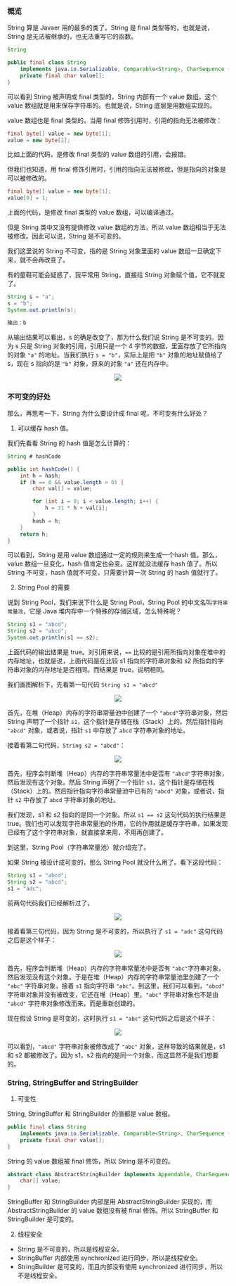 ### 概览 ###

String 算是 Javaer 用的最多的类了。String 是 final 类型等的，也就是说，String 是无法被继承的，也无法重写它的函数。

```java
String

public final class String
    implements java.io.Serializable, Comparable<String>, CharSequence {
    private final char value[];
}
```

可以看到 String 被声明成 final 类型的，String 内部有一个 value 数组，这个 value 数组就是用来保存字符串的。也就是说，String 底层是用数组实现的。

value 数组也是 final 类型的，当用 final 修饰引用时，引用的指向无法被修改：

```java
final byte[] value = new byte[1];
value = new byte[2];
```

比如上面的代码，是修改 final 类型的 value 数组的引用，会报错。

但我们也知道，用 final 修饰引用时，引用的指向无法被修改，但是指向的对象是可以被修改的。

```java
final byte[] value = new byte[1];
value[0] = 1;
```

上面的代码，是修改 final 类型的 value 数组，可以编译通过。

但是 String 类中又没有提供修改 value 数组的方法，所以 value 数组相当于无法被修改。因此可以说，String 是不可变的。

我们这里说的 String 不可变，指的是 String 对象里面的 value 数组一旦确定下来，就不会再改变了。

有的童鞋可能会疑惑了，我平常用 String，直接给 String 对象赋个值，它不就变了。

```java
String s = "a";
s = "b";
System.out.println(s);

输出：b
```

从输出结果可以看出，s 的确是改变了，那为什么我们说 String 是不可变的。因为 s 只是 String 对象的引用，引用只是一个 4 字节的数据，里面存放了它所指向的对象 `"a"` 的地址。当我们执行 `s = "b"`，实际上是把 `"b"` 对象的地址赋值给了 s，现在 s 指向的是 `"b"` 对象，原来的对象 `"a"` 还在内存中。

<p align="center">
  <img src="https://raw.githubusercontent.com/shadowwingz/JavaLife/master/art/StringPool/3.jpg"/>
</p>

### 不可变的好处 ###

那么，再思考一下，String 为什么要设计成 final 呢，不可变有什么好处？

1. 可以缓存 hash 值。

我们先看看 String 的 hash 值是怎么计算的：

```java
String # hashCode

public int hashCode() {
    int h = hash;
    if (h == 0 && value.length > 0) {
        char val[] = value;

        for (int i = 0; i < value.length; i++) {
            h = 31 * h + val[i];
        }
        hash = h;
    }
    return h;
}
```

可以看到，String 是用 value 数组通过一定的规则来生成一个hash 值。那么，value 数组一旦变化，hash 值肯定也会变。这样就没法缓存 hash 值了。所以 String 不可变，hash 值就不可变，只需要计算一次 String 的 hash 值就行了。

2. String Pool 的需要

说到 String Pool，我们来说下什么是 String Pool，String Pool 的中文名叫`字符串常量池`，它是 Java 堆内存中一个特殊的存储区域，怎么特殊呢？

```java
String s1 = "abcd";
String s2 = "abcd";
System.out.println(s1 == s2);
```

上面代码的输出结果是 true。对引用来说，`==` 比较的是引用所指向对象在堆中的内存地址，也就是说，上面代码是在比较 s1 指向的字符串对象和 s2 所指向的字符串对象的内存地址是否相同。而结果是 true，说明相同。

我们画图解析下，先看第一句代码 `String s1 = "abcd"`

<p align="center">
  <img src="https://raw.githubusercontent.com/shadowwingz/JavaLife/master/art/StringPool/1.jpg"/>
</p>

首先，在堆（Heap）内存的字符串常量池中创建了一个 `"abcd"`字符串对象，然后 String 声明了一个指针 `s1`，这个指针是存储在栈（Stack）上的。然后指针指向 `"abcd"` 对象，或者说，指针 `s1` 中存放了 `abcd` 字符串对象的地址。

接着看第二句代码，`String s2 = "abcd"`：

<p align="center">
  <img src="https://raw.githubusercontent.com/shadowwingz/JavaLife/master/art/StringPool/2.jpg"/>
</p>

首先，程序会判断堆（Heap）内存的字符串常量池中是否有 `"abcd"`字符串对象，然后发现有这个对象。然后 String 声明了一个指针 `s1`，这个指针是存储在栈（Stack）上的。然后指针指向字符串常量池中已有的 `"abcd"` 对象，或者说，指针 `s2` 中存放了 `abcd` 字符串对象的地址。

我们发现，s1 和 s2 指向的是同一个对象。所以 `s1 == s2` 这句代码的执行结果是 true。我们也可以发现字符串常量池的作用，它的作用就是缓存字符串，如果发现已经有了这个字符串对象，就直接拿来用，不用再创建了。

到这里，String Pool（字符串常量池）就介绍完了。

如果 String 被设计成可变的，那么 String Pool 就没什么用了。看下这段代码：

```java
String s1 = "abcd";
String s2 = "abcd";
s1 = "adc";
```

前两句代码我们已经解析过了，

<p align="center">
  <img src="https://raw.githubusercontent.com/shadowwingz/JavaLife/master/art/StringPool/2.jpg"/>
</p>

接着看第三句代码，因为 String 是不可变的，所以执行了 `s1 = "adc"` 这句代码之后是这个样子：

<p align="center">
  <img src="https://raw.githubusercontent.com/shadowwingz/JavaLife/master/art/StringPool/4.jpg"/>
</p>

首先，程序会判断堆（Heap）内存的字符串常量池中是否有 `"abc"`字符串对象，然后发现没有这个对象。于是在堆（Heap）内存的字符串常量池里创建了一个 `"abc"` 字符串对象，接着 `s1` 指向字符串 `"abc"`。到这里，我们可以看到，`"abcd"` 字符串对象并没有被改变，它还在堆（Heap）里。`"abc"` 字符串对象也不是由 `"abcd"` 字符串对象修改而来，而是重新创建的。

现在假设 String 是可变的，这时执行 `s1 = "abc"` 这句代码之后是这个样子：

<p align="center">
  <img src="https://raw.githubusercontent.com/shadowwingz/JavaLife/master/art/StringPool/5.jpg"/>
</p>

可以看到，`"abcd"` 字符串对象被修改成了 `"abc"` 对象，这样导致的结果就是，s1 和 s2 都被修改了。因为 s1，s2 指向的是同一个对象，而这显然不是我们想要的。

### String, StringBuffer and StringBuilder ###

1. 可变性

String, StringBuffer 和 StringBuilder 的值都是 value 数组。

```java
public final class String
    implements java.io.Serializable, Comparable<String>, CharSequence {
    private final char value[];
}
```

String 的 value 数组被 final 修饰，所以 String 是不可变的。

```java
abstract class AbstractStringBuilder implements Appendable, CharSequence {
    char[] value;
}
```

StringBuffer 和 StringBuilder 内部是用 AbstractStringBuilder 实现的，而 AbstractStringBuilder 的 value 数组没有被 final 修饰。所以 StringBuffer 和 StringBuilder 是可变的。

2. 线程安全

- String 是不可变的，所以是线程安全。
- StringBuffer 内部使用 synchronized 进行同步，所以是线程安全。
- StringBuilder 是可变的，而且内部没有使用 synchronized 进行同步，所以不是线程安全。